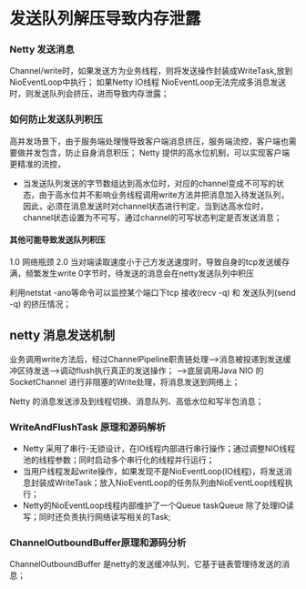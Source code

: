 # 发送队列解压导致内存泄露

### Netty 发送消息
Channel/write时，如果发送方为业务线程，则将发送操作封装成WriteTask,放到NioEventLoop中执行；
如果Netty IO线程 NioEventLoop无法完成多消息发送时，则发送队列会挤压，进而导致内存泄露；

### 如何防止发送队列积压
高并发场景下，由于服务端处理慢导致客户端消息挤压，服务端流控，客户端也需要做并发包含，防止自身消息积压；
Netty 提供的高水位机制，可以实现客户端更精准的流控，
- 当发送队列发送的字节数组达到高水位时，对应的channel变成不可写的状态，由于高水位并不影响业务线程调用write方法并把消息加入待发送队列，
因此，必须在消息发送时对channel状态进行判定，当到达高水位时，channel状态设置为不可写，通过channel的可写状态判定是否发送消息；

#### 其他可能导致发送队列积压
1.0 网络瓶颈
2.0 当对端读取速度小于己方发送速度时，导致自身的tcp发送缓存满，频繁发生write 0字节时，待发送的消息会在netty发送队列中积压

利用netstat -ano等命令可以监控某个端口下tcp 接收(recv -q) 和 发送队列(send -q) 的挤压情况；

## netty 消息发送机制
业务调用write方法后，经过ChannelPipeline职责链处理-->消息被投递到发送缓冲区待发送-->调动flush执行真正的发送操作；
-->底层调用Java NIO 的SocketChannel 进行非阻塞的Write处理，将消息发送到网络上；

Netty 的消息发送涉及到线程切换、消息队列、高低水位和写半包消息；

### WriteAndFlushTask 原理和源码解析
- Netty 采用了串行-无锁设计，在IO线程内部进行串行操作；通过调整NIO线程池的线程参数；同时启动多个串行化的线程并行运行；
- 当用户线程发起write操作，如果发现不是NioEventLoop(IO线程)，将发送消息封装成WriteTask；放入NioEventLoop的任务队列由NioEventLoop线程执行；
- Netty的NioEventLoop线程内部维护了一个Queue<Runnable> taskQueue 除了处理IO读写；同时还负责执行网络读写相关的Task;

### ChannelOutboundBuffer原理和源码分析
ChannelOutboundBuffer 是netty的发送缓冲队列，它基于链表管理待发送的消息；